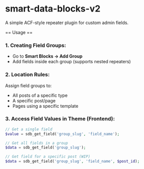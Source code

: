 # smart-data-blocks-v2
A simple ACF-style repeater plugin for custom admin fields.

== Usage ==

### 1. Creating Field Groups:
- Go to **Smart Blocks → Add Group**
- Add fields inside each group (supports nested repeaters)

### 2. Location Rules:
Assign field groups to:
- All posts of a specific type  
- A specific post/page  
- Pages using a specific template  

### 3. Access Field Values in Theme (Frontend):

```php
// Get a single field
$value = sdb_get_field('group_slug', 'field_name');

// Get all fields in a group
$data = sdb_get_field('group_slug');

// Get field for a specific post (WIP)
$data = sdb_get_field('group_slug', 'field_name', $post_id);
